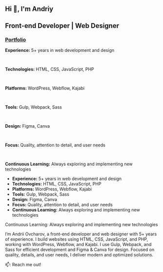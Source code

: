 ## Hi 👋, I'm Andriy

<h2>Front-end Developer | Web Designer</h2>
<h3>
<a href="https://ovcharov-portfolio.webflow.io/" target="_blank"><strong>Portfolio</strong></a></h3>

 <p><strong>Experience:</strong> 5+ years in web development and design</p><br>
  <p><strong>Technologies:</strong> HTML, CSS, JavaScript, PHP</p><br>
  <p><strong>Platforms:</strong> WordPress, Webflow, Kajabi</p><br>
  <p><strong>Tools:</strong> Gulp, Webpack, Sass</p><br>
  <p><strong>Design:</strong> Figma, Canva</p><br>
  <p><strong>Focus:</strong> Quality, attention to detail, and user needs</p><br>
  <p><strong>Continuous Learning:</strong> Always exploring and implementing new technologies</li>

<ul class="custom-list">
  <li><strong>Experience:</strong> 5+ years in web development and design</li>
  <li><strong>Technologies:</strong> HTML, CSS, JavaScript, PHP</li>
  <li><strong>Platforms:</strong> WordPress, Webflow, Kajabi</li>
  <li><strong>Tools:</strong> Gulp, Webpack, Sass</li>
  <li><strong>Design:</strong> Figma, Canva</li>
  <li><strong>Focus:</strong> Quality, attention to detail, and user needs</li>
  <li><strong>Continuous Learning:</strong> Always exploring and implementing new technologies</li>
</ul>

Continuous Learning: Always exploring and implementing new technologies

I’m Andrii Ovcharov, a front-end developer and web designer with 5+ years of experience. I build websites using HTML, CSS, JavaScript, and PHP, working with WordPress, Webflow, and Kajabi. I use Gulp, Webpack, and Sass for efficient development and Figma & Canva for design. Focused on quality, details, and user needs, I deliver modern and optimized solutions.



📫: Reach me out!


